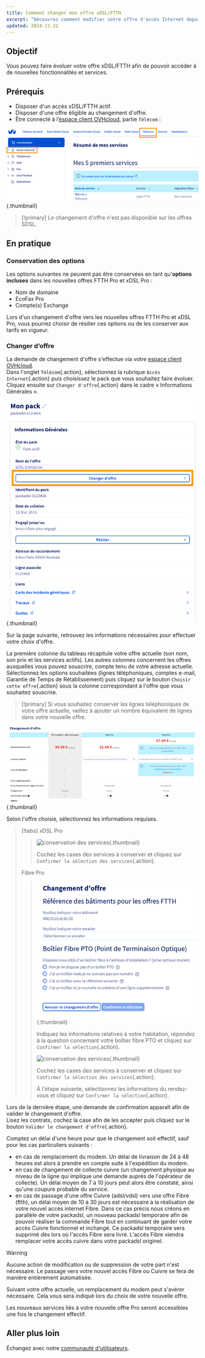 ```yaml
---
title: Comment changer mon offre xDSL/FTTH
excerpt: "Découvrez comment modifier votre offre d'accès Internet depuis votre espace client OVHcloud"
updated: 2024-11-22
---
```


## Objectif

Vous pouvez faire évoluer votre offre xDSL/FTTH afin de pouvoir accéder à de nouvelles fonctionnalités et services.

## Prérequis

- Disposer d'un accès xDSL/FTTH actif.
- Disposer d'une offre éligible au changement d'offre.
- Être connecté à l’[espace client OVHcloud](/links/manager), partie `Télécom` :

![espace client Telecom Accès Internet](/pages/assets/screens/control_panel/product-selection/telecom/tpl-telecom-01-fr-internet.png){.thumbnail}

> [!primary]
> Le changement d'offre n'est pas disponible sur les offres SDSL.
>

## En pratique

### Conservation des options

Les options suivantes ne peuvent pas être conservées en tant qu'**options incluses** dans les nouvelles offres FTTH Pro et xDSL Pro :

- Nom de domaine
- EcoFax Pro
- Compte(s) Exchange

Lors d'un changement d'offre vers les nouvelles offres FTTH Pro et xDSL Pro, vous pourrez choisir de résilier ces options ou de les conserver aux tarifs en vigueur.

### Changer d’offre

La demande de changement d'offre s'effectue via votre [espace client OVHcloud](/links/manager).<br>
Dans l'onglet `Télécom`{.action}, sélectionnez la rubrique `Accès Internet`{.action} puis choisissez le pack que vous souhaitez faire évoluer.<br>
Cliquez ensuite sur `Changer d'offre`{.action} dans le cadre « Informations Générales ».

![changement d'offre](images/changement-offre.png){.thumbnail}

Sur la page suivante, retrouvez les informations nécessaires pour effectuer votre choix d'offre.

La première colonne du tableau récapitule votre offre actuelle (son nom, son prix et les services actifs). Les autres colonnes concernent les offres auxquelles vous pouvez souscrire, compte tenu de votre adresse actuelle.<br>
Sélectionnez les options souhaitées (lignes téléphoniques, comptes e-mail, Garantie de Temps de Rétablissement) puis cliquez sur le bouton `Choisir cette offre`{.action} sous la colonne correspondant à l'offre que vous souhaitez souscrire.

> [!primary]
> Si vous souhaitez conserver les lignes téléphoniques de votre offre actuelle, veillez à ajouter un nombre équivalent de lignes dans votre nouvelle offre.

![choix de l'offre](images/changement-offre-details.png){.thumbnail}

Selon l'offre choisie, sélectionnez les informations requises.

> [!tabs]
> xDSL Pro
>>
>> ![conservation des services](images/services2023.png){.thumbnail}
>>
>> Cochez les cases des services à conserver et cliquez sur `Confirmer la sélection des services`{.action}.
>>
> Fibre Pro
>> 
>> ![changement offre fibre](images/changement-offre-fibre.png){.thumbnail}
>>
>> Indiquez les informations relatives à votre habitation, répondez à la question concernant votre boîtier fibre PTO et cliquez sur `Confirmer la sélection`{.action}.
>>
>> ![conservation des services](images/services2023.png){.thumbnail}
>>
>> Cochez les cases des services à conserver et cliquez sur `Confirmer la sélection des services`{.action}.
>>
>> À l'étape suivante, sélectionnez les informations du rendez-vous et cliquez sur `Confirmer la sélection`{.action}.

Lors de la dernière étape, une demande de confirmation apparaît afin de valider le changement d'offre.<br>
Lisez les contrats, cochez la case afin de les accepter puis cliquez sur le bouton `Valider le changement d'offre`{.action}.

Comptez un délai d'une heure pour que le changement soit effectif, sauf pour les cas particuliers suivants :

- en cas de remplacement du modem. Un délai de livraison de 24 à 48 heures est alors à prendre en compte suite à l'expédition du modem.
- en cas de changement de collecte cuivre (un changement physique au niveau de la ligne qui implique une demande auprès de l'opérateur de collecte). Un délai moyen de 7 à 10 jours peut alors être constaté, ainsi qu'une coupure probable du service.
- en cas de passage d'une offre Cuivre (adsl/vdsl) vers une offre Fibre (ftth), un délai moyen de 10 à 30 jours est nécessaire à la réalisation de votre nouvel accès internet Fibre. Dans ce cas précis nous créons en parallèle de votre packadsl, un nouveau packadsl temporaire afin de pouvoir réaliser la commande Fibre tout en continuant de garder votre accès Cuivre fonctionnel et inchangé. Ce packadsl temporaire sera supprimé dès lors où l'accès Fibre sera livré. L'accès Fibre viendra remplacer votre accès cuivre dans votre packadsl originel.

> [!warning]
>
> Aucune action de modification ou de suppression de votre part n'est nécessaire. Le passage vers votre nouvel accès Fibre ou Cuivre se fera de manière entièrement automatisée.
> 

Suivant votre offre actuelle, un remplacement du modem peut s'avérer nécessaire. Cela vous sera indiqué lors du choix de votre nouvelle offre.

Les nouveaux services liés à votre nouvelle offre Pro seront accessibles une fois le changement effectif. 

## Aller plus loin

Échangez avec notre [communauté d'utilisateurs](/links/community).
